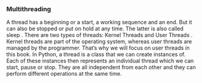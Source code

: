 ### Multithreading
A thread has a beginning or a start, a working sequence and an end. But it can
also be stopped or put on hold at any time. The latter is also called sleep .
There are two types of threads: Kernel Threads and User Threads . Kernel
threads are part of the operating system, whereas user threads are managed by
the programmer. That’s why we will focus on user threads in this book.
In Python, a thread is a class that we can create instances of. Each of these
instances then represents an individual thread which we can start, pause or
stop. They are all independent from each other and they can perform different
operations at the same time.
